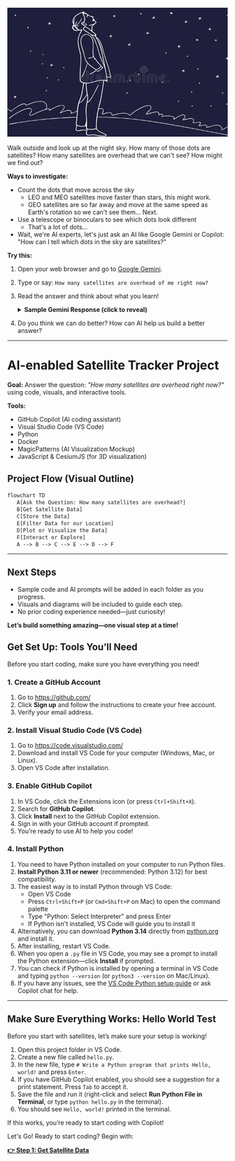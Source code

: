 ![A person looking up at the night sky, wondering about satellites.](assets/look_up.png)

Walk outside and look up at the night sky. How many of those dots are satellites? How many satellites are overhead that we can't see? How might we find out?

**Ways to investigate:**

- Count the dots that move across the sky
    - LEO and MEO satellites move faster than stars, this might work.
    - GEO satellites are so far away and move at the same speed as Earth's rotation so we can't see them... Next.
- Use a telescope or binoculars to see which dots look different
    - That's a lot of dots...
- Wait, we're AI experts, let's just ask an AI like Google Gemini or Copilot: "How can I tell which dots in the sky are satellites?"

**Try this:**

1. Open your web browser and go to <a href="https://gemini.google.com/" target="_blank">Google Gemini</a>.
2. Type or say: `How many satellites are overhead of me right now?`
3. Read the answer and think about what you learn!

    <details>
    <summary><strong>Sample Gemini Response (click to reveal)</strong></summary>

    > "That's a great question, but I can't give you a precise number without knowing your exact location and the specific definition of 'overhead.'
    >
    > The actual number of cataloged space objects—satellites, rocket bodies, and debris—crossing the visible sky at any given moment is always changing, but it's typically dozens of objects.
    >
    > According to real-time satellite trackers:
    >
    > &nbsp;&nbsp;&nbsp;&nbsp;At any given time, there can be dozens of objects (sometimes 80 or more) crossing the sky above a general location.
    >
    > &nbsp;&nbsp;&nbsp;&nbsp;This includes operational satellites like those in the GPS, Starlink, or Iridium constellations, as well as defunct satellites and debris.
    >
    > If you are interested in seeing a specific, visible satellite, like the International Space Station (ISS) or a Starlink train, you would need to use a real-time satellite tracking website or app. These tools use your location to calculate the exact timing, path, and brightness for objects that will be visible to you."

    </details>

4. Do you think we can do better? How can AI help us build a better answer?

---

# AI-enabled Satellite Tracker Project

**Goal:** Answer the question: _"How many satellites are overhead right now?"_ using code, visuals, and interactive tools.

**Tools:**
   - GitHub Copilot (AI coding assistant)
   - Visual Studio Code (VS Code)
   - Python
   - Docker
   - MagicPatterns (AI Visualization Mockup)
   - JavaScript & CesiumJS (for 3D visualization)


## Project Flow (Visual Outline)

```mermaid
flowchart TD
   A[Ask the Question: How many satellites are overhead?]
   B[Get Satellite Data]
   C[Store the Data]
   E[Filter Data for our Location]
   D[Plot or Visualize the Data]
   F[Interact or Explore]
   A --> B --> C --> E --> D --> F
```

---

## Next Steps

- Sample code and AI prompts will be added in each folder as you progress.
- Visuals and diagrams will be included to guide each step.
- No prior coding experience needed—just curiosity!


**Let’s build something amazing—one visual step at a time!**

## Get Set Up: Tools You’ll Need

Before you start coding, make sure you have everything you need!

### 1. Create a GitHub Account
1. Go to <a href="https://github.com/" target="_blank">https://github.com/</a>
2. Click **Sign up** and follow the instructions to create your free account.
3. Verify your email address.

### 2. Install Visual Studio Code (VS Code)
1. Go to <a href="https://code.visualstudio.com/" target="_blank">https://code.visualstudio.com/</a>
2. Download and install VS Code for your computer (Windows, Mac, or Linux).
3. Open VS Code after installation.


### 3. Enable GitHub Copilot
1. In VS Code, click the Extensions icon (or press `Ctrl+Shift+X`).
2. Search for **GitHub Copilot**.
3. Click **Install** next to the GitHub Copilot extension.
4. Sign in with your GitHub account if prompted.
5. You’re ready to use AI to help you code!

### 4. Install Python
1. You need to have Python installed on your computer to run Python files.
2. **Install Python 3.11 or newer** (recommended: Python 3.12) for best compatibility.
3. The easiest way is to install Python through VS Code:
   - Open VS Code
   - Press `Ctrl+Shift+P` (or `Cmd+Shift+P` on Mac) to open the command palette
   - Type "Python: Select Interpreter" and press Enter
   - If Python isn't installed, VS Code will guide you to install it
4. Alternatively, you can download **Python 3.14** directly from <a href="https://www.python.org/downloads/" target="_blank">python.org</a> and install it.
5. After installing, restart VS Code.
6. When you open a `.py` file in VS Code, you may see a prompt to install the Python extension—click **Install** if prompted.
7. You can check if Python is installed by opening a terminal in VS Code and typing `python --version` (or `python3 --version` on Mac/Linux).
8. If you have any issues, see the <a href="https://code.visualstudio.com/docs/python/python-tutorial" target="_blank">VS Code Python setup guide</a> or ask Copilot chat for help.

---

## Make Sure Everything Works: Hello World Test

Before you start with satellites, let’s make sure your setup is working!

1. Open this project folder in VS Code.
2. Create a new file called `hello.py`.
3. In the new file, type `# Write a Python program that prints Hello, world!` and press `Enter`.
4. If you have GitHub Copilot enabled, you should see a suggestion for a print statement. Press `Tab` to accept it.
5. Save the file and run it (right-click and select **Run Python File in Terminal**, or type `python hello.py` in the terminal).
6. You should see `Hello, world!` printed in the terminal.

If this works, you’re ready to start coding with Copilot!

Let's Go!
Ready to start coding? Begin with:

**[👉 Step 1: Get Satellite Data](step1_get_satellites/README.md)**

